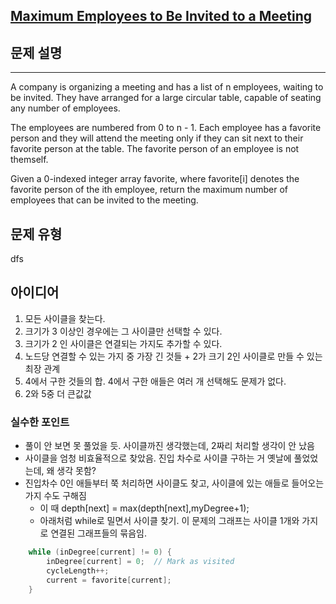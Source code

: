 [Maximum Employees to Be Invited to a Meeting](https://leetcode.com/problems/maximum-employees-to-be-invited-to-a-meeting/description/?envType=daily-question&envId=2025-01-26)
---
## 문제 설명
---
A company is organizing a meeting and has a list of n employees, waiting to be invited. They have arranged for a large circular table, capable of seating any number of employees.

The employees are numbered from 0 to n - 1. Each employee has a favorite person and they will attend the meeting only if they can sit next to their favorite person at the table. The favorite person of an employee is not themself.

Given a 0-indexed integer array favorite, where favorite[i] denotes the favorite person of the ith employee, return the maximum number of employees that can be invited to the meeting.

## 문제 유형

dfs

## 아이디어

1. 모든 사이클을 찾는다. 
2. 크기가 3 이상인 경우에는 그 사이클만 선택할 수 있다. 
3. 크기가 2 인 사이클은 연결되는 가지도 추가할 수 있다. 
4. 노드당 연결할 수 있는 가지 중 가장 긴 것들 + 2가 크기 2인 사이클로 만들 수 있는 최장 관계
5. 4에서 구한 것들의 합. 4에서 구한 애들은 여러 개 선택해도 문제가 없다. 
6. 2와 5중 더 큰값값

### 실수한 포인트
- 풀이 안 보면 못 풀었을 듯. 사이클까진 생각했는데, 2짜리 처리할 생각이 안 났음
- 사이클을 엄청 비효율적으로 찾았음. 진입 차수로 사이클 구하는 거 옛날에 풀었었는데, 왜 생각 못함?
- 진입차수 0인 애들부터 쭉 처리하면 사이클도 찾고, 사이클에 있는 애들로 들어오는 가지 수도 구해짐
  - 이 때 depth[next] = max(depth[next],myDegree+1);
  - 아래처럼 while로 밀면서 사이클 찾기. 이 문제의 그래프는 사이클 1개와 가지로 연결된 그래프들의 묶음임.
```cpp
    while (inDegree[current] != 0) {
        inDegree[current] = 0;  // Mark as visited
        cycleLength++;
        current = favorite[current];
    }

```
